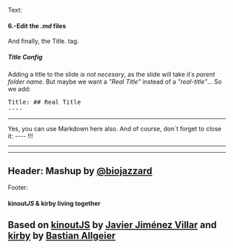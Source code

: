 
Text:
#### 6.-Edit the *.md* files
And finally, the Title. tag.
##### Title Config
Adding a title to the slide *is not necesary*,
as the slide will take *it´s parent folder name.*
But maybe we want a *"Real Title"* instead of a *"real-title"*... So we add:
<pre>
Title: ## Real Title
&#45;&#45;&#45;&#45;
</pre>
* * *
Yes, you can use Markdown here also.
And of course, don´t forget to close it: *&#45;&#45;&#45;&#45;* !!!
* * *
----
Header:
Mashup by [@biojazzard](https://github.com/biojazzard)
----
Footer:
#### kinout*JS* & kirby living together
Based on [kinoutJS](https://github.com/soyjavi/Kinout) by [Javier Jiménez Villar](https://github.com/soyjavi) and [kirby](https://github.com/bastianallgeier/kirbycms) by [Bastian Allgeier](https://github.com/bastianallgeier)
----
